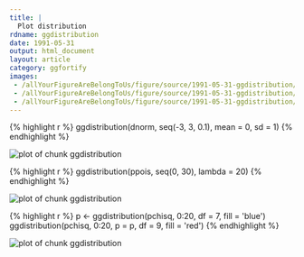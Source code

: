 ```yaml
---
title: |
  Plot distribution
rdname: ggdistribution
date: 1991-05-31
output: html_document
layout: article
category: ggfortify
images:
 - /allYourFigureAreBelongToUs/figure/source/1991-05-31-ggdistribution/ggdistribution-1.png
 - /allYourFigureAreBelongToUs/figure/source/1991-05-31-ggdistribution/ggdistribution-2.png
 - /allYourFigureAreBelongToUs/figure/source/1991-05-31-ggdistribution/ggdistribution-3.png
---
```





{% highlight r %}
ggdistribution(dnorm, seq(-3, 3, 0.1), mean = 0, sd = 1)
{% endhighlight %}

![plot of chunk ggdistribution](/allYourFigureAreBelongToUs/figure/source/1991-05-31-ggdistribution/ggdistribution-1.png) 

{% highlight r %}
ggdistribution(ppois, seq(0, 30), lambda = 20)
{% endhighlight %}

![plot of chunk ggdistribution](/allYourFigureAreBelongToUs/figure/source/1991-05-31-ggdistribution/ggdistribution-2.png) 

{% highlight r %}
p <- ggdistribution(pchisq, 0:20, df = 7, fill = 'blue')
ggdistribution(pchisq, 0:20, p = p, df = 9, fill = 'red')
{% endhighlight %}

![plot of chunk ggdistribution](/allYourFigureAreBelongToUs/figure/source/1991-05-31-ggdistribution/ggdistribution-3.png) 